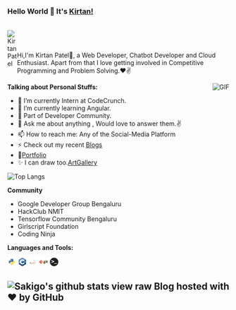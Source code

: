 
### Hello World 👋 It's [Kirtan!](https://kirtan2605.github.io/MyPortfolio/)

<br/>
<a href="https://www.linkedin.com/in/kirtan2605/">
<img align="left" alt="Kirtan Patel" width="22px" src="https://cdn.jsdelivr.net/npm/simple-icons@v3/icons/linkedin.svg" />
</a>
<br />

<br />

Hi,I'm Kirtan Patel🙌, a Web Developer, Chatbot Developer and Cloud Enthusiast. Apart from that I love getting involved in Competitive Programming and Problem Solving.❤✌


<img align="right" alt="GIF" src="https://media.giphy.com/media/USV0ym3bVWQJJmNu3N/giphy.gif" />


**Talking about Personal Stuffs:**

- 🔭 I’m currently Intern at CodeCrunch.
- 🌱 I’m currently learning Angular.
- 👯 Part of Developer Community.
- 💬 Ask me about anything , Would love to answer them.✌
- 📫 How to reach me: Any of the Social-Media Platform 
- ⚡ Check out my recent [Blogs](https://medium.com/@saketprag322)
- 📝[Portfolio](https://sakigo9.github.io/MyPortfolio/)
- ✨ I can draw too.[ArtGallery](https://www.instagram.com/finding_my.way/)

![Top Langs](https://github-readme-stats.vercel.app/api/top-langs/?username=kirtan2605&layout=compact)

**Community**
- Google Developer Group Bengaluru
- HackClub NMIT
- Tensorflow Community Bengaluru
- Girlscript Foundation
- Coding Ninja

**Languages and Tools:**


<code><img height="20" src="https://raw.githubusercontent.com/github/explore/80688e429a7d4ef2fca1e82350fe8e3517d3494d/topics/python/python.png"></code>
<code><img height="20" src="https://raw.githubusercontent.com/github/explore/80688e429a7d4ef2fca1e82350fe8e3517d3494d/topics/cpp/cpp.png"></code>
<code><img height="20" src="https://raw.githubusercontent.com/github/explore/80688e429a7d4ef2fca1e82350fe8e3517d3494d/topics/mysql/mysql.png"></code>
<code><img height="20" src="https://raw.githubusercontent.com/github/explore/80688e429a7d4ef2fca1e82350fe8e3517d3494d/topics/git/git.png"></code>
<code><img height="20" src="https://raw.githubusercontent.com/github/explore/80688e429a7d4ef2fca1e82350fe8e3517d3494d/topics/terminal/terminal.png"></code>

![Sakigo's github stats](https://github-readme-stats.vercel.app/api?username=sakigo9&show_icons=true&hide_border=true)
view raw
Blog hosted with ❤ by GitHub
-

